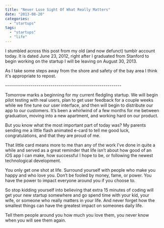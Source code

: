 ```yaml
---
title: "Never Lose Sight Of What Really Matters"
date: "2013-08-20"
categories: 
  - "startups"
tags:
  - "startups"
  - "life"
---
```


I stumbled across this post from my old (and now defunct) tumblr account today. It is dated June 23, 2012, right after I graduated from Stanford to begin working on the startup I will be leaving on August 30, 2013.

As I take some steps away from the shore and safety of the bay area I think it's appropriate to repost.

\-----------------------------------------------------------

Tomorrow marks a beginning for my current fledgling startup. We will begin pilot testing with real users, plan to get user feedback for a couple weeks while we fine tune our user interface, and then will begin to distribute our app to our customers. It’s been a whirlwind of a few months for me between graduation, moving into a new apartment, and working hard on our product.

But you know what the most important part of today was? My parents sending me a little flash animated e-card to tell me good luck, congratulations, and that they are proud of me.

That little card means more to me than any of the work I’ve done in quite a while and served as a great reminder that life isn’t about how good of an iOS app I can make, how successful I hope to be, or following the newest technological development.

You only get one shot at life. Surround yourself with people who make you happy and who love you. Don’t be fooled by money, fame, or power. You have the power to impact everyone around you if you choose to.

So stop kidding yourself into believing that extra 15 minutes of coding will get your new startup somewhere and go spend time with your kid, your wife, or someone who really matters in your life. And never forget how the smallest things can have the greatest impact on someones daily life.

Tell them people around you how much you love them, you never know when you will see them again.
